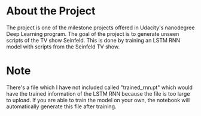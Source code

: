 # About the Project
The project is one of the milestone projects offered in Udacity's nanodegree Deep Learning program. The goal of the project is to generate unseen scripts of the TV show Seinfeld. This is done by training an LSTM RNN model with scripts from the Seinfeld TV show. 

# Note
There's a file which I have not included called "trained_rnn.pt" which would have the trained information of the LSTM RNN because the file is too large to upload. If you are able to train the model on your own, the notebook will automatically generate this file after training.
